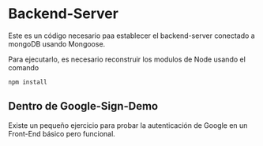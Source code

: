 # Backend-Server
Este es un código necesario paa establecer el backend-server conectado a mongoDB usando Mongoose.

Para ejecutarlo, es necesario reconstruir los modulos de Node usando el comando

```
npm install
```

## Dentro de Google-Sign-Demo
Existe un pequeño ejercicio para probar la autenticación de Google en un Front-End básico pero funcional.

